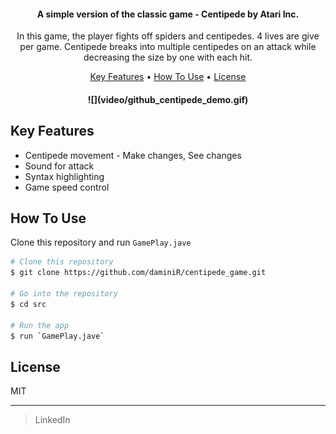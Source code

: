 <h4 align="center"> A simple version of the classic game - Centipede by Atari Inc.</h4>
<p align="center">
In this game, the player fights off spiders and centipedes. 4 lives are give per game.
Centipede breaks into multiple centipedes on an attack while
decreasing the size by one with each hit.
</p>


<p align="center">
  <a href="#key-features">Key Features</a> •
  <a href="#how-to-use">How To Use</a> •
  <a href="#license">License</a>
</p>

<h4 align="center"> ![](video/github_centipede_demo.gif)</h4>

## Key Features

* Centipede movement - Make changes, See changes
* Sound for attack
* Syntax highlighting
* Game speed control

## How To Use

Clone this repository and run `GamePlay.jave`

```bash
# Clone this repository
$ git clone https://github.com/daminiR/centipede_game.git

# Go into the repository
$ cd src

# Run the app
$ run `GamePlay.jave`
```

## License

MIT

---

> LinkedIn [](www.linkedin.com/in/drijhwan)
